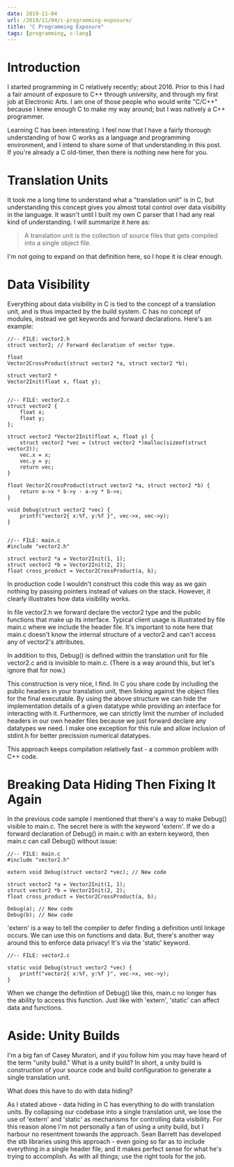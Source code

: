 ```yaml
---
date: 2019-11-04
url: /2019/11/04/c-programming-exposure/
title: "C Programming Exposure"
tags: [programming, c-lang]
---
```


# Introduction
I started programming in C relatively recently; about 2016.  Prior to this I had
a fair amount of exposure to C++ through university, and through my first job at
Electronic Arts.  I am one of those people who would write "C/C++" because I
knew enough C to make my way around; but I was natively a C++ programmer.

Learning C has been interesting.  I feel now that I have a fairly thorough
understanding of how C works as a language and programming environment, and I
intend to share some of that understanding in this post.  If you're already a C
old-timer, then there is nothing new here for you.

# Translation Units
It took me a long time to understand what a "translation unit" is in C, but
understanding this concept gives you almost total control over data visibility
in the language.  It wasn't until I built my own C parser that I had any real
kind of understanding.  I will summarize it here as:

> A translation unit is the collection of source files that gets compiled into a
  single object file.

I'm not going to expand on that definition here, so I hope it is clear enough.

# Data Visibility
Everything about data visibility in C is tied to the concept of a translation
unit, and is thus impacted by the build system.
C has no concept of modules, instead we get keywords and forward declarations.
Here's an example:

    //-- FILE: vector2.h
    struct vector2; // Forward declaration of vector type.

    float
    Vector2CrossProduct(struct vector2 *a, struct vector2 *b);

    struct vector2 *
    Vector2Init(float x, float y);


    //-- FILE: vector2.c
    struct vector2 {
        float x;
        float y;
    };

    struct vector2 *Vector2Init(float x, float y) {
        struct vector2 *vec = (struct vector2 *)malloc(sizeof(struct vector2));
        vec.x = x;
        vec.y = y;
        return vec;
    }

    float Vector2CrossProduct(struct vector2 *a, struct vector2 *b) {
        return a->x * b->y - a->y * b->x;
    }

    void Debug(struct vector2 *vec) {
        printf("vector2{ x:%f, y:%f }", vec->x, vec->y);
    }


    //-- FILE: main.c
    #include "vector2.h"

    struct vector2 *a = Vector2Init(1, 1);
    struct vector2 *b = Vector2Init(2, 2);
    float cross_product = Vector2CrossProduct(a, b);

In production code I wouldn't construct this code this way as we gain nothing by
passing pointers instead of values on the stack.  However, it clearly
illustrates how data visibility works.

In file vector2.h we forward declare the vector2 type and the public functions
that make up its interface. Typical client usage is illustrated by file main.c
where we include the header file.  It's important to note here that main.c
doesn't know the internal structure of a vector2 and can't access any of
vector2's attributes.

In addition to this, Debug() is defined within the translation unit for file
vector2.c and is invisible to main.c. (There is a way around this, but let's
ignore that for now.)

This construction is very nice, I find.  In C you share code by including the
public headers in your translation unit, then linking against the object files
for the final executable.  By using the above structure we can hide the
implementation details of a given datatype while providing an interface for
interacting with it.  Furthermore, we can strictly limit the number of included
headers in our own header files because we just forward declare any datatypes we
need.  I make one exception for this rule and allow inclusion of stdint.h for
better precission numerical datatypes.

This approach keeps compilation relatively fast - a common problem with C++
code.

# Breaking Data Hiding Then Fixing It Again
In the previous code sample I mentioned that there's a way to make Debug()
visible to main.c.  The secret here is with the keyword 'extern'.  If we do a
forward declaration of Debug() in main.c with an extern keyword, then main.c can
call Debug() without issue:

    //-- FILE: main.c
    #include "vector2.h"

    extern void Debug(struct vector2 *vec); // New code

    struct vector2 *a = Vector2Init(1, 1);
    struct vector2 *b = Vector2Init(2, 2);
    float cross_product = Vector2CrossProduct(a, b);

    Debug(a); // New code
    Debug(b); // New code

'extern' is a way to tell the compiler to defer finding a definition until
linkage occurs.  We can use this on functions and data.  But, there's another
way around this to enforce data privacy! It's via the 'static' keyword.

    //-- FILE: vector2.c

    static void Debug(struct vector2 *vec) {
        printf("vector2{ x:%f, y:%f }", vec->x, vec->y);
    }

When we change the definition of Debug() like this, main.c no longer has the
ability to access this function.  Just like with 'extern', 'static' can affect
data and functions.

# Aside: Unity Builds
I'm a big fan of Casey Muratori, and if you follow him you may have heard of the
term "unity build."  What is a unity build?  In short, a unity build is
construction of your source code and build configuration to generate a single
translation unit.

What does this have to do with data hiding?

As I stated above - data hiding in C has everything to do with translation
units.  By collapsing our codebase into a single translation unit, we lose the
use of 'extern' and 'static' as mechanisms for controlling data visibility.  For
this reason alone I'm not personally a fan of using a unity build, but I harbour
no resentment towards the approach.  Sean Barrett has developed the stb
libraries using this approach - even going so far as to include everything in a
single header file; and it makes perfect sense for what he's trying to
accomplish.  As with all things; use the right tools for the job.
